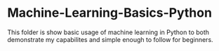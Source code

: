 # Machine-Learning-Basics-Python
This folder is show basic usage of machine learning in Python to both demonstrate my capabilites and simple enough to follow for beginners.
